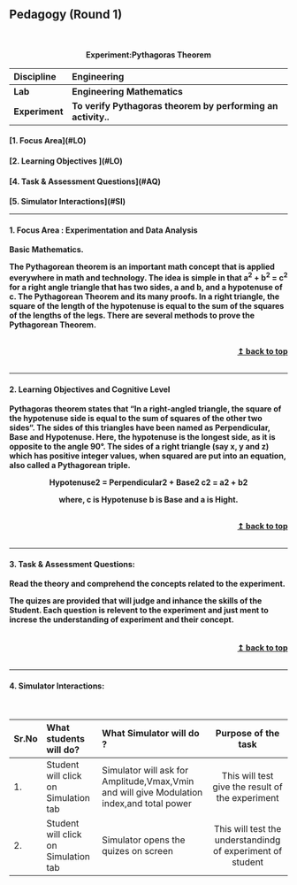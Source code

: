 ## Pedagogy (Round 1)
<p align="center">
<br>
<br>
<b> Experiment:Pythagoras Theorem   <a name="top"></a> <br>
</p>

<b>Discipline | <b>Engineering
:--|:--|
<b> Lab | <b> Engineering Mathematics
<b> Experiment|     <b> To verify Pythagoras theorem by performing an activity..


<h4> [1. Focus Area](#LO)
<h4> [2. Learning Objectives ](#LO)
<h4> [4. Task & Assessment Questions](#AQ)
<h4> [5. Simulator Interactions](#SI)
<hr>

<a name="LO"></a>
#### 1. Focus Area : Experimentation and Data Analysis
Basic Mathematics.
<p>The Pythagorean theorem is an important math concept that is applied everywhere in math and technology. The idea is simple in that a<sup>2</sup> + b<sup>2</sup> = c<sup>2</sup> for a right angle triangle that has two sides, a and b, and a hypotenuse of c.
The Pythagorean Theorem and its many proofs. In a right triangle, the square of the length of the hypotenuse is equal to the sum of the squares of the lengths of the legs. There are several methods to prove the Pythagorean Theorem.</p>

<br/>
<div align="right">
    <b><a href="#top">↥ back to top</a></b>
</div>
<br/>
<hr>

<a name="LO"></a>
#### 2. Learning Objectives and Cognitive Level

Pythagoras theorem states that “In a right-angled triangle, the square of the hypotenuse side is equal to the sum of squares of the other two sides“. The sides of this triangles have been named as Perpendicular, Base and Hypotenuse. Here, the hypotenuse is the longest side, as it is opposite to the angle 90°. The sides of a right triangle (say x, y and z) which has positive integer values, when squared are put into an equation, also called a Pythagorean triple.
<p><center>Hypotenuse2 = Perpendicular2 + Base2 c2 = a2 + b2</center></p> 
<p><center>where, c is Hypotenuse b is Base and a is Hight.</center></p>


<br/>
<div align="right">
    <b><a href="#top">↥ back to top</a></b>
</div>
<br/>
<hr>

<a name="IS"></a>

#### 3. Task & Assessment Questions:

Read the theory and comprehend the concepts related to the experiment. 
<br>
<div>
    The quizes are provided that will judge and inhance the skills of the Student.
    Each question is relevent to the experiment and just ment to increse the understanding of experiment and their concept.
 
</div>
<br>

<br/>
<div align="right">
    <b><a href="#top">↥ back to top</a></b>
</div>
<br/>
<hr>

<a name="SI"></a>

#### 4. Simulator Interactions:
<br>

Sr.No | What students will do? | What Simulator will do ? | Purpose of the task
:--|:--|:--|:--:
1.| Student will click on Simulation tab | Simulator will ask for Amplitude,Vmax,Vmin and will give Modulation index,and total power | This will test give the result of the experiment 
2.| Student will click on Simulation tab | Simulator opens the quizes on  screen | This will test the understandindg of experiment of student 
